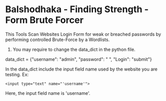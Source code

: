 # Balshodhaka - Finding Strength - Form Brute Forcer
This Tools Scan Websites Login Form for weak or breached passwords by performing controlled Brute-Force by a Wordlists.

1) You may require to change the data_dict in the python file.

data_dict = {"username": "admin", "password": " ", "Login": "submit"}

In the data_dict include the input field name used by the website you are testing. Ex:  
```
<input type="text" name="'username'">
```  
Here, the input field name is 'username'.
